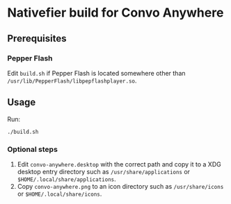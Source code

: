 # Nativefier build for Convo Anywhere

## Prerequisites

### Pepper Flash

Edit `build.sh` if Pepper Flash is located somewhere other than `/usr/lib/PepperFlash/libpepflashplayer.so`.

## Usage

Run:

```
./build.sh
```

### Optional steps

1. Edit `convo-anywhere.desktop` with the correct path and copy it to a XDG desktop entry directory such as `/usr/share/applications` or `$HOME/.local/share/applications`.
2. Copy `convo-anywhere.png` to an icon directory such as `/usr/share/icons` or `$HOME/.local/share/icons`.

